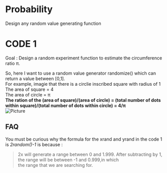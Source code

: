 # Probability
Design any random value generating function

# CODE 1
Goal : Design a random experiment function to estimate the circumference ratio π. <br />

So, here I want to use a random value generator randomize() which can return a value between [0,1]. <br />
For example, imagie that there is a circlie inscribed square with radius of 1 <br />
The area of square = 4 <br />
The area of circle = π <br />
__The ration of the (area of square)/(area of circle) = (total number of dots within square)/(total number of dots within circle) = 4/π <br />__
![Picture](http://mathcentral.uregina.ca/qq/database/qq.09.06/s/lori1.1a.gif) 
  ## FAQ
  You must be curious why the formula for the xrand and yrand in the code 1 is *2random()-1* is because : <br />
  > 2x will generate a range between 0 and 1.999. After subtracting by 1, the range will be between -1 and 0.999,in which         
  > the range that we are searching for.
